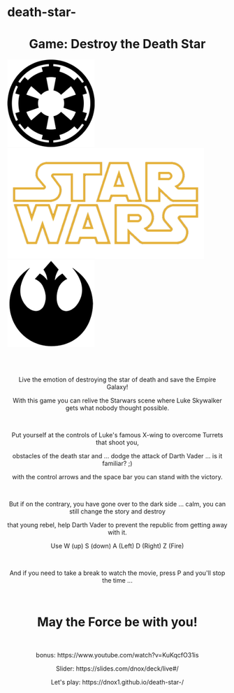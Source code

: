 # death-star-
<h1 align="center">Game:  Destroy the Death Star</h1> 

<img width="200" src="https://github.com/Dnox1/death-star-/blob/master/images/imperial.png"><img width="450" src="https://github.com/Dnox1/death-star-/blob/master/images/logoSW.png"><img width="200" src="https://github.com/Dnox1/death-star-/blob/master/images/rebelionlogo.png">

<br>
<br>

<p align="center">Live the emotion of destroying the star of death and save the Empire Galaxy!</p>
<p align="center">With this game you can relive the Starwars scene where Luke Skywalker gets what nobody thought possible.</p>
<br>
<p align="center">Put yourself at the controls of Luke's famous X-wing to overcome Turrets that shoot you,</p>
<p align="center">obstacles of the death star and ... dodge the attack of Darth Vader ... is it familiar? ;)</p>
<p align="center">with the control arrows and the space bar you can stand with the victory.</p>
<br>
<p align="center">But if on the contrary, you have gone over to the dark side ... calm, you can still change the story and destroy</p> 
<p align="center">that young rebel, help Darth Vader to prevent the republic from getting away with it.</p>
<p align="center">Use W (up) S (down) A (Left) D (Right) Z (Fire)</p>
<br>
<p align="center">And if you need to take a break to watch the movie, press P and you'll stop the time ...</p>
<br>
<h1 align="center">May the Force be with you!</h1>
<br>
<p align="center">bonus: https://www.youtube.com/watch?v=KuKqcfO31is</p>

<p align="center">Slider: https://slides.com/dnox/deck/live#/</p>

<p align="center">Let's play: https://dnox1.github.io/death-star-/</p>























